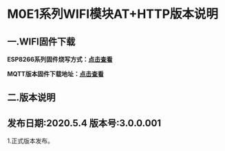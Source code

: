 # M0E1系列WIFI模块AT+HTTP版本说明

## 一.WIFI固件下载

**ESP8266系列固件烧写方式：[点击查看](https://github.com/mqlinks/MYLINKS_FIRMWARE_DOC/tree/master/WIFI/M0E1_ESP8266)**

**MQTT版本固件下载地址：[点击查看](http://mqlinks.tpddns.cn:1888/kodexplorer/index.php?share/folder&user=100&sid=4ibBpk28)**

## 二.版本说明
## 发布日期:2020.5.4 版本号:3.0.0.001

1.正式版本发布。

